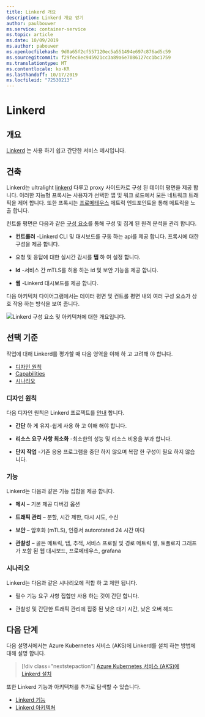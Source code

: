 ```yaml
---
title: Linkerd 개요
description: Linkerd 개요 얻기
author: paulbouwer
ms.service: container-service
ms.topic: article
ms.date: 10/09/2019
ms.author: pabouwer
ms.openlocfilehash: 9d0a65f2cf557120ec5a551494e697c876ad5c59
ms.sourcegitcommit: f29fec8ec945921cc3a89a6e7086127cc1bc1759
ms.translationtype: MT
ms.contentlocale: ko-KR
ms.lasthandoff: 10/17/2019
ms.locfileid: "72530213"
---
```

# <a name="linkerd"></a>Linkerd

## <a name="overview"></a>개요

[Linkerd][linkerd] 는 사용 하기 쉽고 간단한 서비스 메시입니다.

## <a name="architecture"></a>건축

Linkerd는 ultralight [linkerd][linkerd-proxy] 다루고 proxy 사이드카로 구성 된 데이터 평면을 제공 합니다. 이러한 지능형 프록시는 사용자가 선택한 앱 및 워크 로드에서 모든 네트워크 트래픽을 제어 합니다. 또한 프록시는 [프로메테우스][prometheus] 메트릭 엔드포인트을 통해 메트릭을 노출 합니다.

컨트롤 평면은 다음과 같은 [구성 요소][linkerd-architecture]를 통해 구성 및 집계 된 원격 분석을 관리 합니다.

- **컨트롤러** -Linkerd CLI 및 대시보드를 구동 하는 api를 제공 합니다. 프록시에 대한 구성을 제공 합니다.

- 요청 및 응답에 대한 실시간 감시를 **탭** 하 여 설정 합니다.

- **Id** -서비스 간 mTLS를 허용 하는 id 및 보안 기능을 제공 합니다.

- **웹** -Linkerd 대시보드를 제공 합니다.


다음 아키텍처 다이어그램에서는 데이터 평면 및 컨트롤 평면 내의 여러 구성 요소가 상호 작용 하는 방식을 보여 줍니다.


![Linkerd 구성 요소 및 아키텍처에 대한 개요입니다.](media/servicemesh/linkerd/about-architecture.png)


## <a name="selection-criteria"></a>선택 기준

작업에 대해 Linkerd를 평가할 때 다음 영역을 이해 하 고 고려해 야 합니다.

- [디자인 원칙](#design-principles)
- [Capabilities](#capabilities)
- [시나리오](#scenarios)


### <a name="design-principles"></a>디자인 원칙

다음 디자인 원칙은 Linkerd 프로젝트를 [안내][design-principles] 합니다.

- **간단** 하 게 유지-쉽게 사용 하 고 이해 해야 합니다.

- **리소스 요구 사항 최소화** -최소한의 성능 및 리소스 비용을 부과 합니다.

- **단지 작업** -기존 응용 프로그램을 중단 하지 않으며 복잡 한 구성이 필요 하지 않습니다.


### <a name="capabilities"></a>기능

Linkerd는 다음과 같은 기능 집합을 제공 합니다.

- **메시** – 기본 제공 디버깅 옵션

- **트래픽 관리** – 분할, 시간 제한, 다시 시도, 수신

- **보안** – 암호화 (mTLS), 인증서 autorotated 24 시간 마다

- **관찰성** – 골든 메트릭, 탭, 추적, 서비스 프로필 및 경로 메트릭 별, 토폴로지 그래프가 포함 된 웹 대시보드, 프로메테우스, grafana


### <a name="scenarios"></a>시나리오

Linkerd는 다음과 같은 시나리오에 적합 하 고 제안 됩니다.

- 필수 기능 요구 사항 집합만 사용 하는 것이 간단 합니다.

- 관찰성 및 간단한 트래픽 관리에 집중 된 낮은 대기 시간, 낮은 오버 헤드


## <a name="next-steps"></a>다음 단계

다음 설명서에서는 Azure Kubernetes 서비스 (AKS)에 Linkerd를 설치 하는 방법에 대해 설명 합니다.

> [!div class="nextstepaction"]
> [Azure Kubernetes 서비스 (AKS)에 Linkerd 설치][linkerd-install]

또한 Linkerd 기능과 아키텍처를 추가로 탐색할 수 있습니다.

- [Linkerd 기능][linkerd-features]
- [Linkerd 아키텍처][linkerd-architecture]

<!-- LINKS - external -->
[linkerd]: https://linkerd.io/2/overview/
[linkerd-architecture]: https://linkerd.io/2/reference/architecture/
[linkerd-features]: https://linkerd.io/2/features/
[design-principles]: https://linkerd.io/2/design-principles/
[linkerd-proxy]: https://github.com/linkerd/linkerd2-proxy

[grafana]: https://grafana.com/
[prometheus]: https://prometheus.io/

<!-- LINKS - internal -->
[linkerd-install]: ./servicemesh-linkerd-install.md